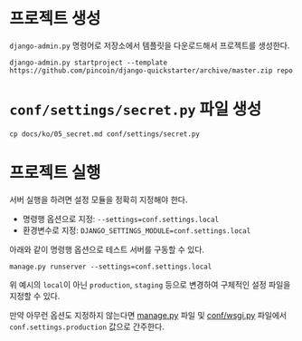 # 프로젝트 생성
`django-admin.py` 명령어로 저장소에서 템플릿을 다운로드해서 프로젝트를 생성한다.

```
django-admin.py startproject --template https://github.com/pincoin/django-quickstarter/archive/master.zip repo
```

# `conf/settings/secret.py` 파일 생성

```
cp docs/ko/05_secret.md conf/settings/secret.py
```

# 프로젝트 실행
서버 실행을 하려면 설정 모듈을 정확히 지정해야 한다.

* 명령행 옵션으로 지정: `--settings=conf.settings.local`
* 환경변수로 지정: `DJANGO_SETTINGS_MODULE=conf.settings.local`

아래와 같이 명령행 옵션으로 테스트 서버를 구동할 수 있다.

```
manage.py runserver --settings=conf.settings.local
```

위 예시의 `local`이 아닌 `production`, `staging` 등으로 변경하여 구체적인 설정 파일을 지정할 수 있다.

만약 아무런 옵션도 지정하지 않는다면 [manage.py](/manage.py#L6) 파일 및 [conf/wsgi.py](/conf/wsgi.py#L14) 파일에서 `conf.settings.production` 값으로 간주한다.  